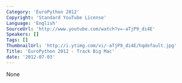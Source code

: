 ```yaml
---
Category: 'EuroPython 2012'
Copyright: 'Standard YouTube License'
Language: 'English'
SourceUrl: 'http://www.youtube.com/watch?v=-aTjP9_di4E'
Speakers: []
Tags: []
ThumbnailUrl: 'http://i.ytimg.com/vi/-aTjP9_di4E/hqdefault.jpg'
Title: 'EuroPython 2012 - Track Big Mac'
date: '2012-07-03'
---
```

None

